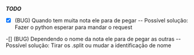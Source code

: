 ***TODO***

-[x] (BUG) Quando tem muita nota ele para de pegar
    -- Possível solução: Fazer o python esperar para mandar o request
    
-[] (BUG) Dependendo o nome da nota ele para de pegar as outras
    -- Possível solução: Tirar os .split ou mudar a identificação de nome
